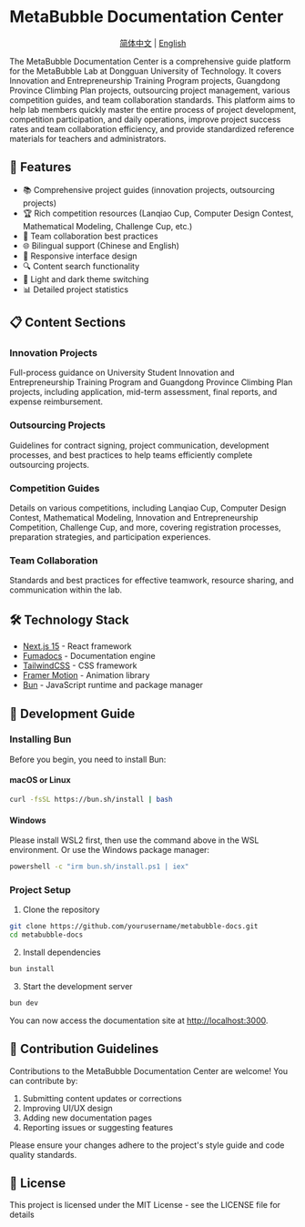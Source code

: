# MetaBubble Documentation Center

<p align="center">
  <a href="README.md">简体中文</a> |
  <a href="README.en.md">English</a>
</p>

The MetaBubble Documentation Center is a comprehensive guide platform for the MetaBubble Lab at Dongguan University of Technology. It covers Innovation and Entrepreneurship Training Program projects, Guangdong Province Climbing Plan projects, outsourcing project management, various competition guides, and team collaboration standards. This platform aims to help lab members quickly master the entire process of project development, competition participation, and daily operations, improve project success rates and team collaboration efficiency, and provide standardized reference materials for teachers and administrators.

## 🚀 Features

- 📚 Comprehensive project guides (innovation projects, outsourcing projects)
- 🏆 Rich competition resources (Lanqiao Cup, Computer Design Contest, Mathematical Modeling, Challenge Cup, etc.)
- 👥 Team collaboration best practices
- 🌐 Bilingual support (Chinese and English)
- 📱 Responsive interface design
- 🔍 Content search functionality
- 🎨 Light and dark theme switching
- 📊 Detailed project statistics

## 📋 Content Sections

### Innovation Projects
Full-process guidance on University Student Innovation and Entrepreneurship Training Program and Guangdong Province Climbing Plan projects, including application, mid-term assessment, final reports, and expense reimbursement.

### Outsourcing Projects
Guidelines for contract signing, project communication, development processes, and best practices to help teams efficiently complete outsourcing projects.

### Competition Guides
Details on various competitions, including Lanqiao Cup, Computer Design Contest, Mathematical Modeling, Innovation and Entrepreneurship Competition, Challenge Cup, and more, covering registration processes, preparation strategies, and participation experiences.

### Team Collaboration
Standards and best practices for effective teamwork, resource sharing, and communication within the lab.

## 🛠️ Technology Stack

- [Next.js 15](https://nextjs.org/) - React framework
- [Fumadocs](https://fumadocs.vercel.app/) - Documentation engine
- [TailwindCSS](https://tailwindcss.com/) - CSS framework
- [Framer Motion](https://www.framer.com/motion/) - Animation library
- [Bun](https://bun.sh/) - JavaScript runtime and package manager

## 🔧 Development Guide

### Installing Bun

Before you begin, you need to install Bun:

#### macOS or Linux

```bash
curl -fsSL https://bun.sh/install | bash
```

#### Windows

Please install WSL2 first, then use the command above in the WSL environment. Or use the Windows package manager:

```bash
powershell -c "irm bun.sh/install.ps1 | iex"
```

### Project Setup

1. Clone the repository

```bash
git clone https://github.com/yourusername/metabubble-docs.git
cd metabubble-docs
```

2. Install dependencies

```bash
bun install
```

3. Start the development server

```bash
bun dev
```

You can now access the documentation site at [http://localhost:3000](http://localhost:3000).

## 🤝 Contribution Guidelines

Contributions to the MetaBubble Documentation Center are welcome! You can contribute by:

1. Submitting content updates or corrections
2. Improving UI/UX design
3. Adding new documentation pages
4. Reporting issues or suggesting features

Please ensure your changes adhere to the project's style guide and code quality standards.

## 📄 License

This project is licensed under the MIT License - see the LICENSE file for details 